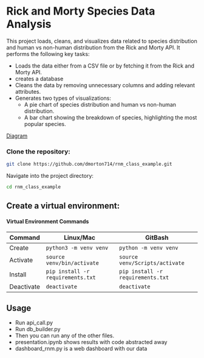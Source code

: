 # Rick and Morty Species Data Analysis
This project loads, cleans, and visualizes data related to species distribution and human vs non-human distribution from the Rick and Morty API. It performs the following key tasks:

- Loads the data either from a CSV file or by fetching it from the Rick and Morty API.
- creates a database 
- Cleans the data by removing unnecessary columns and adding relevant attributes.
- Generates two types of visualizations:
    - A pie chart of species distribution and human vs non-human distribution.
    - A bar chart showing the breakdown of species, highlighting the most popular species.


[Diagram](https://github.com/dmorton714/rnm_class_example/blob/main/images/rnm.pdf)





### Clone the repository:

```bash
git clone https://github.com/dmorton714/rnm_class_example.git
```
Navigate into the project directory:

```bash
cd rnm_class_example
```

## Create a virtual environment:

#### Virtual Environment Commands

| Command | Linux/Mac | GitBash |
| ------- | --------- | ------- |
| Create | `python3 -m venv venv` | `python -m venv venv` |
| Activate | `source venv/bin/activate` | `source venv/Scripts/activate` |
| Install | `pip install -r requirements.txt` | `pip install -r requirements.txt` |
| Deactivate | `deactivate` | `deactivate` |


## Usage

- Run api_call.py 
- Run db_builder.py
- Then you can run any of the other files. 
- presentation.ipynb shows results with code abstracted away
- dashboard_rnm.py is a web dashboard with our data 
